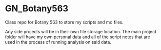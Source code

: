 # GN_Botany563
Class repo for Botany 563 to store my scripts and md files.

Any side projects will be in their own file storage location. The main project folder will have my own personal data and all of the script notes that are used in the process of running analysis on said data.